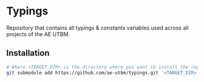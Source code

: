 # Typings

Repository that contains all typings & constants variables used across all projects of the AE UTBM.

## Installation

```bash
# Where <TARGET_DIR> is the directory where you want to install the repository
git submodule add https://github.com/ae-utbm/typings.git '<TARGET_DIR>'
```
